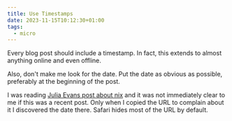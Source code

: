```yaml
---
title: Use Timestamps
date: 2023-11-15T10:12:30+01:00
tags:
  - micro
---
```


Every blog post should include a timestamp.
In fact, this extends to almost anything online and even offline.

Also, don't make me look for the date.
Put the date as obvious as possible, preferably at the beginning of the post.

I was reading [Julia Evans post about nix](https://jvns.ca/blog/2023/02/28/some-notes-on-using-nix/) and it was not immediately clear to me if this was a recent post.
Only when I copied the URL to complain about it I discovered the date there.
Safari hides most of the URL by default.
